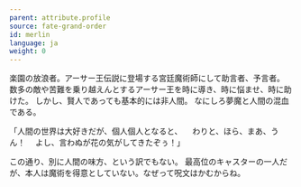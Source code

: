 ```yaml
---
parent: attribute.profile
source: fate-grand-order
id: merlin
language: ja
weight: 0
---
```


楽園の放浪者。アーサー王伝説に登場する宮廷魔術師にして助言者、予言者。
数多の敵や苦難を乗り越えんとするアーサー王を時に導き、時に悩ませ、時に助けた。
しかし、賢人であっても基本的には非人間。
なにしろ夢魔と人間の混血である。

「人間の世界は大好きだが、個人個人となると、
　わりと、ほら、まあ、うん！
　よし、言わぬが花の気がしてきたぞぅ！」

この通り、別に人間の味方、という訳でもない。
最高位のキャスターの一人だが、本人は魔術を得意としていない。なぜって呪文はかむからね。

